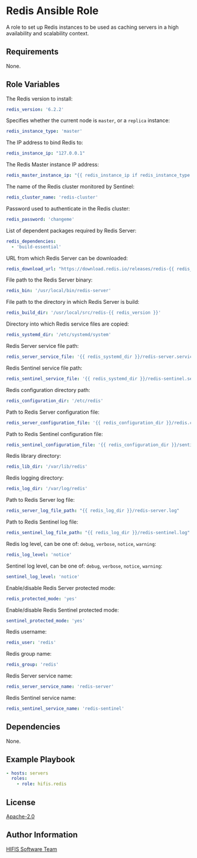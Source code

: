 <!--
SPDX-FileCopyrightText: 2020 Helmholtz Centre for Environmental Research (UFZ)
SPDX-FileCopyrightText: 2020 Helmholtz-Zentrum Dresden-Rossendorf (HZDR)

SPDX-License-Identifier: Apache-2.0
-->

# Redis Ansible Role

A role to set up Redis instances to be used as caching servers in a high
availability and scalability context.

## Requirements

None.

## Role Variables

The Redis version to install:
```yaml
redis_version: '6.2.2'
```

Specifies whether the current node is `master`, or a `replica` instance:
```yaml
redis_instance_type: 'master'
```

The IP address to bind Redis to:
```yaml
redis_instance_ip: "127.0.0.1"
```

The Redis Master instance IP address:
```yaml
redis_master_instance_ip: "{{ redis_instance_ip if redis_instance_type == 'master' else None }}"
```

The name of the Redis cluster monitored by Sentinel:
```yaml
redis_cluster_name: 'redis-cluster'
```

Password used to authenticate in the Redis cluster:
```yaml
redis_password: 'changeme'
```

List of dependent packages required by Redis Server:
```yaml
redis_dependencies:
  - 'build-essential'
```

URL from which Redis Server can be downloaded:
```yaml
redis_download_url: "https://download.redis.io/releases/redis-{{ redis_version }}.tar.gz"
```

File path to the Redis Server binary:
```yaml
redis_bin: '/usr/local/bin/redis-server'
```

File path to the directory in which Redis Server is build:
```yaml
redis_build_dir: '/usr/local/src/redis-{{ redis_version }}'
```

Directory into which Redis service files are copied:
```yaml
redis_systemd_dir: '/etc/systemd/system'
```

Redis Server service file path:
```yaml
redis_server_service_file: '{{ redis_systemd_dir }}/redis-server.service'
```

Redis Sentinel service file path:
```yaml
redis_sentinel_service_file: '{{ redis_systemd_dir }}/redis-sentinel.service'
```

Redis configuration directory path:
```yaml
redis_configuration_dir: '/etc/redis'
```

Path to Redis Server configuration file:
```yaml
redis_server_configuration_file: '{{ redis_configuration_dir }}/redis.conf'
```

Path to Redis Sentinel configuration file:
```yaml
redis_sentinel_configuration_file: '{{ redis_configuration_dir }}/sentinel.conf'
```

Redis library directory:
```yaml
redis_lib_dir: '/var/lib/redis'
```

Redis logging directory:
```yaml
redis_log_dir: '/var/log/redis'
```

Path to Redis Server log file:
```yaml
redis_server_log_file_path: "{{ redis_log_dir }}/redis-server.log"
```

Path to Redis Sentinel log file:
```yaml
redis_sentinel_log_file_path: "{{ redis_log_dir }}/redis-sentinel.log"
```

Redis log level, can be one of: `debug`, `verbose`, `notice`, `warning`:
```yaml
redis_log_level: 'notice'
```

Sentinel log level, can be one of: `debug`, `verbose`, `notice`, `warning`:
```yaml
sentinel_log_level: 'notice'
```

Enable/disable Redis Server protected mode:
```yaml
redis_protected_mode: 'yes'
```

Enable/disable Redis Sentinel protected mode:
```yaml
sentinel_protected_mode: 'yes'
```

Redis username:
```yaml
redis_user: 'redis'
```

Redis group name:
```yaml
redis_group: 'redis'
```

Redis Server service name:
```yaml
redis_server_service_name: 'redis-server'
```

Redis Sentinel service name:
```yaml
redis_sentinel_service_name: 'redis-sentinel'

```

## Dependencies

None.

## Example Playbook
```yaml
- hosts: servers
  roles:
    - role: hifis.redis
```

## License

[Apache-2.0](LICENSES/Apache-2.0.txt)

## Author Information

[HIFIS Software Team](https://software.hifis.net)
